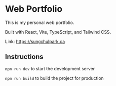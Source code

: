 # Web Portfolio

This is my personal web portfolio.

Built with React, Vite, TypeScript, and Tailwind CSS.

Link: https://sungchulpark.ca

## Instructions

`npm run dev` to start the development server

`npm run build` to build the project for production
